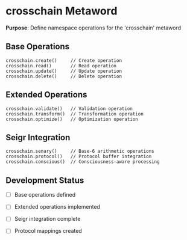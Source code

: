 # crosschain Metaword

**Purpose**: Define namespace operations for the 'crosschain' metaword

## Base Operations

```hyphos
crosschain.create()     // Create operation
crosschain.read()       // Read operation  
crosschain.update()     // Update operation
crosschain.delete()     // Delete operation
```

## Extended Operations

```hyphos
crosschain.validate()   // Validation operation
crosschain.transform()  // Transformation operation
crosschain.optimize()   // Optimization operation
```

## Seigr Integration

```hyphos
crosschain.senary()     // Base-6 arithmetic operations
crosschain.protocol()   // Protocol buffer integration
crosschain.conscious()  // Consciousness-aware processing
```

## Development Status

- [ ] Base operations defined
- [ ] Extended operations implemented  
- [ ] Seigr integration complete
- [ ] Protocol mappings created

